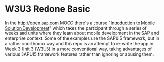 W3U3 Redone Basic
=================

In the http://open.sap.com MOOC there's a course
"[Introduction to Mobile Solution Development](https://open.sap.com/course/mobile1)"
which takes the participant through a series of weeks and units where they learn about mobile development in
the SAP and enterprise context. Some of the examples use the SAPUI5 framework, but in a rather unorthodox way
and this repo is an attempt to re-write the app in Week 3 Unit 3 (W3U3) in a more conventional way, taking
advantages of various SAPUI5 framework features rather than ignoring or abusing them.
